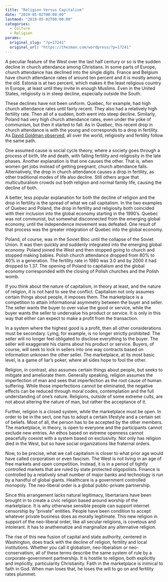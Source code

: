 ```yaml
---
title: "Religion Versus Capitalism"
date: "2019-05-02T00:00:00"
lastmod: "2019-05-02T00:00:00"
categories:
  - Culture
  - Religion
params:
  original_slug: "?p=17241"
  original_url: "https://thezman.com/wordpress/?p=17241"
---
```


A peculiar feature of the West over the last half century or so is the
sudden decline in church attendance among Christians. In some parts of
Europe, church attendance has declined into the single digits. France
and Belgium have church attendance rates of around ten percent and it is
mostly among the old. Estonia is at two percent, which makes it the
least religious country in Europe, at least until they invite in enough
Muslims. Even in the United States, religiosity is in steep decline,
especially outside the South.

These declines have not been uniform. Quebec, for example, had high
church attendance rates until fairly recent. They also had a relatively
high fertility rate. Then all of a sudden, both went into steep decline.
Similarly, Poland had very high church attendance rates, even under the
yoke of communism, but then it started to fall. As in Quebec, this
recent drop in church attendance is with the young and corresponds to a
drop in fertility. As <a
href="https://www.amazon.com/How-Civilizations-Die-Islam-Dying/dp/159698273X"
rel="noopener noreferrer" target="_blank">David Goldman observed</a>,
all over the world, religiosity and fertility follow the same path.

One assumed cause is social cycle theory, where a society goes through a
process of birth, life and death, with falling fertility and religiosity
in the late phases. Another explanation is that one causes the other.
That is, when women get jobs instead of getting pregnant, church
attendance falls. Alternatively, the drop in church attendance causes a
drop in fertility, as other traditional modes of life also decline.
Still others argue that multiculturalism crowds out both religion and
normal family life, causing the decline of both.

A better, less popular explanation for both the decline of religion and
the drop in fertility is the spread of what we call capitalism. In the
two examples of Quebec and Poland, the drop in fertility and religiosity
both coincided with their inclusion into the global economy starting in
the 1990’s. Quebec was not communist, but somewhat disconnected from the
emerging global economy, until the independence movement was defeated.
One result of that process was the greater integration of Quebec into
the global economy.

Poland, of course, was in the Soviet Bloc until the collapse of the
Soviet Union. It was then quickly and suddenly integrated into the
emerging global economy. Poland joined the West and then stopped going
to church and stopped making babies. Polish church attendance dropped
from 80% to 40% in a generation. The fertility rate in 1980 was 3.0 and
by 2000 it had dropped to 1.37. The opening of Poland to capitalism and
the global economy corresponded with the closing of Polish churches and
the Polish womb.

If you think about the nature of capitalism, in theory at least, and the
nature of religion, it is not hard to see the conflict. Capitalism not
only assumes certain things about people, it imposes them. The
marketplace is a competition to attain informational asymmetry between
the buyer and seller. The seller wants the buyer to over value the good
or service, while the buyer wants the seller to undervalue his product
or service. It is only in this way that either can expect to make a
profit from the transaction.

In a system where the highest good is a profit, then all other
considerations must be secondary. Lying, for example, is no longer
strictly prohibited. The seller will no longer feel obligated to
disclose everything to the buyer. The seller will exaggerate his claims
about his product or service. Buyers, of course, will seek to lock in
sellers into one way contracts based on information unknown the other
seller. The marketplace, at its most basic level, is a game of liar’s
poker, where all sides hope to fool the other.

Religion, in contrast, also assumes certain things about people, but
seeks to mitigate and ameliorate them. Generally speaking, religion
assumes the imperfection of man and sees that imperfection as the root
cause of human suffering. While those imperfections cannot be
eliminated, the negative effects can be reduced through moral codes,
contemplation and the full understanding of one’s nature. Religions,
outside of some extreme cults, are not about altering the nature of man,
but rather the acceptance of it.

Further, religion is a closed system, while the marketplace must be
open. In order to be in the sect, one has to adopt a certain lifestyle
and a certain set of beliefs. Most of all, the person has to be accepted
by the other members. The marketplace, in theory, is open to everyone
and the participants cannot exclude new entries. An ethos based on
extreme openness cannot peacefully coexist with a system based on
exclusivity. Not only has religion died in the West, but so have social
organizations like fraternal orders.

Now, to be precise, what we call capitalism is closer to what prior age
would have called corporatism or even fascism. The West is not living in
an age of free markets and open competition. Instead, it is in a period
of tightly controlled markets that are ruled by state protected
oligopolists. Finance is controlled by a relatively small number of
major banks and technology is run by a handful of global giants.
Healthcare is a government controlled monopoly. The neo-liberal order is
a global public-private partnership.

Since this arrangement lacks natural legitimacy, libertarians have been
brought in to create a civic religion based around worship of the
marketplace. It is why otherwise sensible people can support internet
censorship by “private” entities. People have been condition to accept
whatever private business does as morally legitimate. This new religion
in support of the neo-liberal order, like all secular religions, is
covetous and intolerant. It has to anathematize and marginalize any
alternative religion.

The rise of this new fusion of capital and state authority, centered in
Washington, does track with the decline of religion, fertility and local
institutions. Whether you call it globalism, neo-liberalism or
neo-conservatism, all of these terms describe the same system of rule by
a corporate-government partnership. It is hostile to religion, both
explicitly and implicitly, particularity Christianity. Faith in the
marketplace is inimical to faith in God. When man loses that, he loses
the will to go on and fertility rates plummet.
